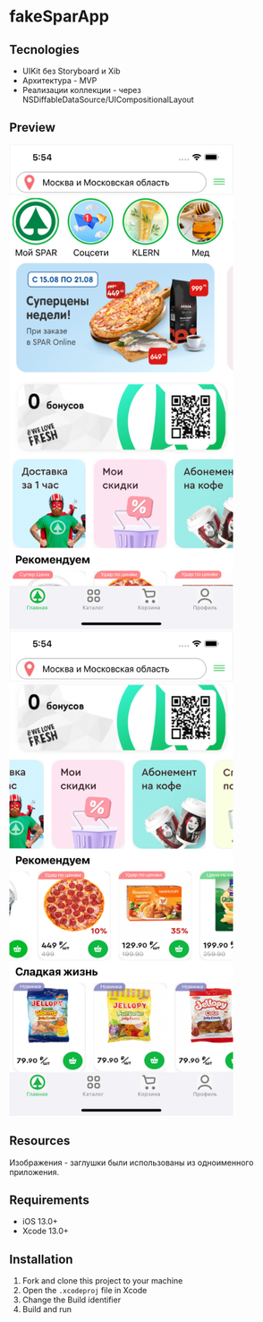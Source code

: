 # fakeSparApp

## Tecnologies

* UIKit без Storyboard и Xib
* Архитектура - MVP
* Реализации коллекции - через NSDiffableDataSource/UICompositionalLayout
 
## Preview
<img src= "https://github.com/GregoryDushin/fakeSparApp/blob/main/Screen_1.png" width="400">
<img src= "https://github.com/GregoryDushin/fakeSparApp/blob/main/Screen_2.png?raw=true" width="400">

## Resources

Изображения - заглушки были использованы из одноименного приложения.

## Requirements
* iOS 13.0+
* Xcode 13.0+

## Installation
1. Fork and clone this project to your machine
2. Open the `.xcodeproj` file in Xcode
3. Change the Build identifier
4. Build and run
